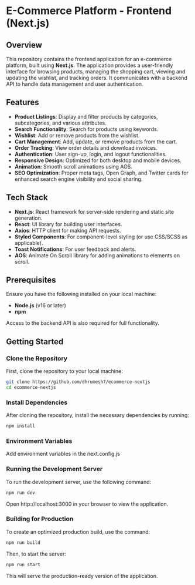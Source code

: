 # E-Commerce Platform - Frontend (Next.js)

## Overview

This repository contains the frontend application for an e-commerce platform, built using **Next.js**. The application provides a user-friendly interface for browsing products, managing the shopping cart, viewing and updating the wishlist, and tracking orders. It communicates with a backend API to handle data management and user authentication.

## Features

- **Product Listings**: Display and filter products by categories, subcategories, and various attributes.
- **Search Functionality**: Search for products using keywords.
- **Wishlist**: Add or remove products from the wishlist.
- **Cart Management**: Add, update, or remove products from the cart.
- **Order Tracking**: View order details and download invoices.
- **Authentication**: User sign-up, login, and logout functionalities.
- **Responsive Design**: Optimized for both desktop and mobile devices.
- **Animation**: Smooth scroll animations using AOS.
- **SEO Optimization**: Proper meta tags, Open Graph, and Twitter cards for enhanced search engine visibility and social sharing.

## Tech Stack

- **Next.js**: React framework for server-side rendering and static site generation.
- **React**: UI library for building user interfaces.
- **Axios**: HTTP client for making API requests.
- **Styled Components**: For component-level styling (or use CSS/SCSS as applicable).
- **Toast Notifications**: For user feedback and alerts.
- **AOS**: Animate On Scroll library for adding animations to elements on scroll.

## Prerequisites

Ensure you have the following installed on your local machine:

- **Node.js** (v16 or later)
- **npm**

Access to the backend API is also required for full functionality.

## Getting Started

### Clone the Repository

First, clone the repository to your local machine:

```bash
git clone https://github.com/dhrumesh7/ecommerce-nextjs
cd ecommerce-nextjs
```

### Install Dependencies

After cloning the repository, install the necessary dependencies by running:

```bash
npm install
```

### Environment Variables

Add environment variables in the next.config.js


### Running the Development Server

To run the development server, use the following command:

```bash
npm run dev
```
Open http://localhost:3000 in your browser to view the application.


### Building for Production

To create an optimized production build, use the command:

```bash
npm run build
```

Then, to start the server:

```bash
npm run start
```

This will serve the production-ready version of the application.

